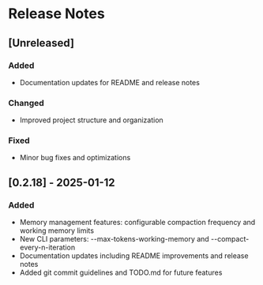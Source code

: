 # Release Notes

## [Unreleased]

### Added
- Documentation updates for README and release notes

### Changed
- Improved project structure and organization

### Fixed
- Minor bug fixes and optimizations

## [0.2.18] - 2025-01-12
### Added
- Memory management features: configurable compaction frequency and working memory limits
- New CLI parameters: --max-tokens-working-memory and --compact-every-n-iteration
- Documentation updates including README improvements and release notes
- Added git commit guidelines and TODO.md for future features

